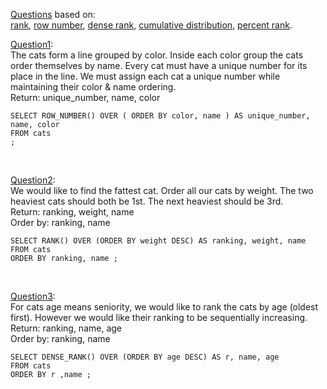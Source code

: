 [Questions](https://www.windowfunctions.com/questions/ranking/) based on: \
[rank](https://docs.microsoft.com/en-us/sql/t-sql/functions/rank-transact-sql?view=sql-server-ver15),
[row number](https://docs.microsoft.com/en-us/sql/t-sql/functions/rank-transact-sql?view=sql-server-ver15),
[dense rank](https://docs.microsoft.com/en-us/sql/t-sql/functions/dense-rank-transact-sql?view=sql-server-ver15),
[cumulative distribution](https://docs.microsoft.com/en-us/sql/t-sql/functions/cume-dist-transact-sql?view=sql-server-ver15),
[percent rank](https://docs.microsoft.com/en-us/sql/t-sql/functions/percent-rank-transact-sql?view=sql-server-ver15).

[Question1](https://www.windowfunctions.com/questions/ranking/0): \
The cats form a line grouped by color. Inside each color group the cats order themselves by name. Every cat must have a unique number for its place in the line.
We must assign each cat a unique number while maintaining their color & name ordering. \
Return: unique_number, name, color

```
SELECT ROW_NUMBER() OVER ( ORDER BY color, name ) AS unique_number, name, color
FROM cats 
;
```
<br>

[Question2](https://www.windowfunctions.com/questions/ranking/1): \
We would like to find the fattest cat. Order all our cats by weight.
The two heaviest cats should both be 1st. The next heaviest should be 3rd. \
Return: ranking, weight, name \
Order by: ranking, name

```
SELECT RANK() OVER (ORDER BY weight DESC) AS ranking, weight, name
FROM cats
ORDER BY ranking, name ; 
```

<br>

[Question3](https://www.windowfunctions.com/questions/ranking/2): \
For cats age means seniority, we would like to rank the cats by age (oldest first).
However we would like their ranking to be sequentially increasing. \
Return: ranking, name, age \
Order by: ranking, name

```
SELECT DENSE_RANK() OVER (ORDER BY age DESC) AS r, name, age
FROM cats
ORDER BY r ,name ;
```
